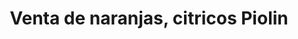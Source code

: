 ---
title: "Venta de naranjas, citricos Piolin"
url: /toluca-de-lerdo/venta-de-naranjas-citricos-piolin/
shop: frutería
---